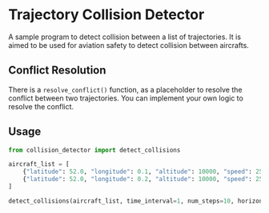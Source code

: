 # Trajectory Collision Detector

A sample program to detect collision between a list of trajectories.
It is aimed to be used for aviation safety to detect collision between aircrafts.

## Conflict Resolution
There is a `resolve_conflict()` function, as a placeholder to resolve the conflict between two trajectories. 
You can implement your own logic to resolve the conflict.

## Usage
```python
from collision_detector import detect_collisions

aircraft_list = [
    {"latitude": 52.0, "longitude": 0.1, "altitude": 10000, "speed": 250, "direction": 90, "vertical_speed": 0},
    {"latitude": 52.0, "longitude": 0.2, "altitude": 10000, "speed": 250, "direction": 270, "vertical_speed": 0}
]

detect_collisions(aircraft_list, time_interval=1, num_steps=10, horizontal_separation=5, vertical_separation=300)

```